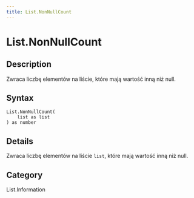 ```yaml
---
title: List.NonNullCount
---
```


# List.NonNullCount


## Description

Zwraca liczbę elementów na liście, które mają wartość inną niż null.


## Syntax

```powerquery
List.NonNullCount(
    list as list
) as number
```


## Details

Zwraca liczbę elementów na liście <code>list</code>, które mają wartość inną niż null.



## Category
List.Information
